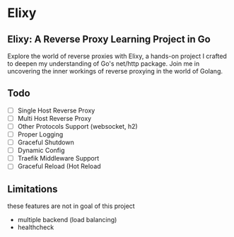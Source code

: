 # Elixy
Elixy: A Reverse Proxy Learning Project in Go
---
Explore the world of reverse proxies with Elixy, a hands-on project I crafted to deepen my understanding of Go's net/http package. Join me in uncovering the inner workings of reverse proxying in the world of Golang.

## Todo
- [ ] Single Host Reverse Proxy
- [ ] Multi Host Reverse Proxy
- [ ] Other Protocols Support (websocket, h2)
- [ ] Proper Logging
- [ ] Graceful Shutdown
- [ ] Dynamic Config
- [ ] Traefik Middleware Support
- [ ] Graceful Reload (Hot Reload

## Limitations
these features are not in goal of this project
- multiple backend (load balancing)
- healthcheck
